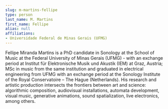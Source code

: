 ```yaml
---
slug: m-martins-fellipe
type: person
last_name: M. Martins
first_name: Fellipe
alias: null
affiliations:
- Universidade Federal de Minas Gerais (UFMG)
---
```


Fellipe Miranda Martins is a PhD candidate in Sonology at the School of Music at the Federal University of Minas Gerais (UFMG) - with an exchange period at Institut für Elektronische Musik und Akustik (IEM) at Graz, Austria; MSc in music from the same institution and graduated in electrical engineering from UFMG with an exchange period at the Sonology Institute of the Royal Conservatoire – The Hague (Netherlands). His research and artistic production intersects the frontiers between art and science: algorithmic composition, audiovisual installations, automata development, visual music, generative animations, sound spatialization, live electronics, among others.